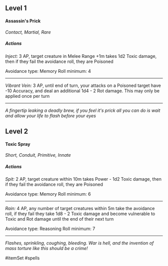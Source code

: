 ## Level 1
#### Assassin's Prick
*Contact, Martial, Rare*

##### Actions

*Inject:* 3 AP, target creature in Melee Range +1m takes 1d2 Toxic damage, then if they fail the avoidance roll, they are Poisoned

Avoidance type: Memory
Roll minimum: 4

---

*Vibrant Vein:* 3 AP, until end of turn, your attacks on a Poisoned target have -10 Accuracy, and deal an additional 1d4 - 2 Rot damage. This may only be applied once per turn

---
*A fingertip leaking a deadly brew, if you feel it's prick all you can do is wait and allow your life to flash before your eyes*

## Level 2
#### Toxic Spray
*Short, Conduit, Primitive, Innate*

##### Actions

*Spit:* 2 AP, target creature within 10m takes Power - 1d2 Toxic damage, then if they fail the avoidance roll, they are Poisoned

Avoidance type: Memory
Roll minimum: 6

---

*Rain:* 4 AP, any number of target creatures within 5m take the avoidance roll, if they fail they take 1d8 - 2 Toxic damage and become vulnerable to Toxic and Rot damage until the end of their next turn

Avoidance type: Reasoning
Roll minimum: 7

---
*Flashes, sprinkling, coughing, bleeding. War is hell, and the invention of mass torture like this should be a crime!*

#itemSet #spells